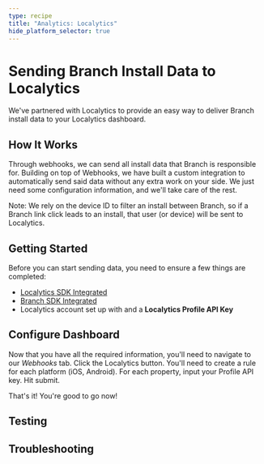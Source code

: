 ```yaml
---
type: recipe
title: "Analytics: Localytics"
hide_platform_selector: true
---
```


# Sending Branch Install Data to Localytics

We've partnered with Localytics to provide an easy way to deliver Branch install data to your Localytics dashboard. 

## How It Works

Through webhooks, we can send all install data that Branch is responsible for. Building on top of Webhooks, we have built a custom integration to automatically send said data without any extra work on your side. We just need some configuration information, and we'll take care of the rest.

Note: We rely on the device ID to filter an install between Branch, so if a Branch link click leads to an install, that user (or device) will be sent to Localytics.

## Getting Started

Before you can start sending data, you need to ensure a few things are completed:

- [Localytics SDK Integrated](http://docs.localytics.com/)
- [Branch SDK Integrated](https://dev.branch.io/recipes/quickstart_guide/ios/)
- Localytics account set up with and a **Localytics Profile API Key**

## Configure Dashboard

Now that you have all the required information, you'll need to navigate to our *Webhooks* tab. Click the Localytics button. You'll need to create a rule for each platform (iOS, Android). For each property, input your Profile API key. Hit submit.

That's it! You're good to go now!

## Testing

## Troubleshooting
